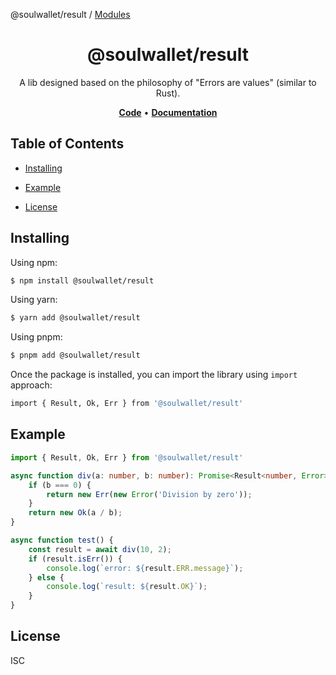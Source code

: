 @soulwallet/result / [Modules](modules.md)

<h1 align="center">
   <b>
        @soulwallet/result
    </b>
</h1>

<p align="center">A lib designed based on the philosophy of "Errors are values" (similar to Rust).</p>

<p align="center">
    <a href="https://github.com/SoulWallet/soulwalletlib/tree/develop/packages/soulwallet-result"><b>Code</b></a> •
    <a href="https://github.com/SoulWallet/soulwalletlib/blob/develop/packages/soulwallet-result/docs/modules.md"><b>Documentation</b></a>
</p>

## Table of Contents

  - [Installing](#installing)
    
  - [Example](#example)

  - [License](#license)

## Installing

Using npm:

```bash
$ npm install @soulwallet/result
```

Using yarn:

```bash
$ yarn add @soulwallet/result
```

Using pnpm:

```bash
$ pnpm add @soulwallet/result
```

Once the package is installed, you can import the library using `import` approach:

```bash
import { Result, Ok, Err } from '@soulwallet/result'
```

## Example

```typescript
import { Result, Ok, Err } from '@soulwallet/result'

async function div(a: number, b: number): Promise<Result<number, Error>> {
    if (b === 0) {
        return new Err(new Error('Division by zero'));
    }
    return new Ok(a / b);
}

async function test() {
    const result = await div(10, 2);
    if (result.isErr()) {
        console.log(`error: ${result.ERR.message}`);
    } else {
        console.log(`result: ${result.OK}`);
    }
}
```

## License

ISC
